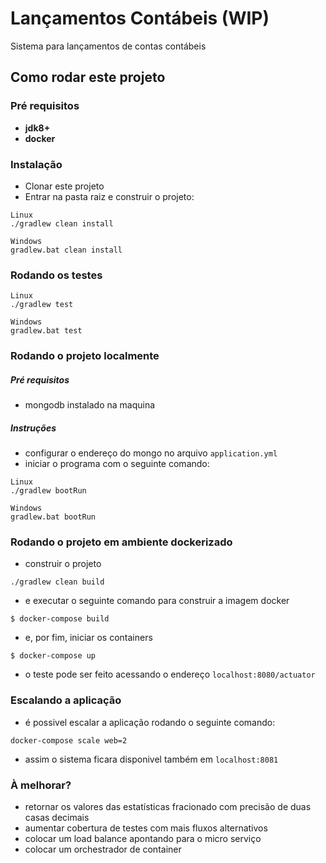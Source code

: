 # Lançamentos Contábeis (WIP)

Sistema para lançamentos de contas contábeis

## Como rodar este projeto

### Pré requisitos

- **jdk8+**
- **docker**

### Instalação

- Clonar este projeto
- Entrar na pasta raiz e construir o projeto:

```
Linux
./gradlew clean install

Windows
gradlew.bat clean install
```
 
### Rodando os testes
```
Linux
./gradlew test

Windows
gradlew.bat test
```

 
### Rodando o projeto localmente

##### Pré requisitos
- mongodb instalado na maquina

##### Instruções
- configurar o endereço do mongo no arquivo ``application.yml``
- iniciar o programa com o seguinte comando:   
```
Linux
./gradlew bootRun

Windows
gradlew.bat bootRun
```

### Rodando o projeto em ambiente dockerizado

- construir o projeto
```
./gradlew clean build
```
- e executar o seguinte comando para construir a imagem docker
```
$ docker-compose build
```
- e, por fim, iniciar os containers
```
$ docker-compose up
```
- o teste pode ser feito acessando o endereço ``localhost:8080/actuator``

### Escalando a aplicação
- é possivel escalar a aplicação rodando o seguinte comando:
```
docker-compose scale web=2
```
- assim o sistema ficara disponivel também em ``localhost:8081``

### À melhorar?
- retornar os valores das estatísticas fracionado com precisão de duas casas decimais
- aumentar cobertura de testes com mais fluxos alternativos
- colocar um load balance apontando para o micro serviço
- colocar um orchestrador de container





